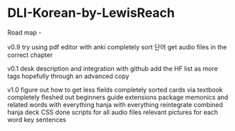 # DLI-Korean-by-LewisReach

Road map -

v0.9
try using pdf editor with anki
completely sort 단어
get audio files in the correct chapter

v0.1
desk description and integration with github
add the HF list as more tags hopefully through an advanced copy

v1.0
figure out how to get less fields
completely sorted cards via textbook
completely fleshed out beginners guide
extensions package
memonics and related words with everything
hanja with everything
reintegrate combined hanja deck
CSS done
scripts for all audio files
relevant pictures for each word
key sentences
